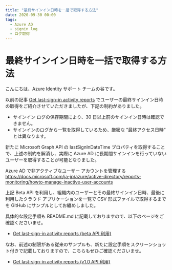 ```yaml
---
title: "最終サインイン日時を一括で取得する方法"
date: 2020-09-30 00:00
tags:
  - Azure AD
  - signin log
  - ログ取得
---
```


# 最終サインイン日時を一括で取得する方法

こんにちは、Azure Identity サポート チームの谷です。

以前の記事 [Get last-sign-in activity reports](https://github.com/jpazureid/get-last-signin-reports) でユーザーの最終サインイン日時の取得をご紹介させていただきましたが、下記の制約がありました。

- サインイン ログの保存期間により、30 日以上前のサインイン日時は確認できません。  
- サインインのログから一覧を取得しているため、厳密な ”最終アクセス日時” とは異なります。  

新たに Microsoft Graph API の lastSignInDateTime プロパティを取得することで、上述の制約を解消し、実際に Azure AD に長期間サインインを行っていないユーザーを取得することが可能となりました。
  
 Azure AD で非アクティブなユーザー アカウントを管理する  
 https://docs.microsoft.com/ja-jp/azure/active-directory/reports-monitoring/howto-manage-inactive-user-accounts  
  
上記 Beta API を利用し、組織内のユーザーとその最終サインイン日時、最後に利用したクラウド アプリケーションを一覧で CSV 形式ファイルで取得するまでを GitHub にサンプルとしてお纏めしました。  
  
具体的な設定手順も README.md に記載しておりますので、以下のページをご確認くださいませ。

- [Get last-sign-in activity reports (beta API 利用)](https://github.com/jpazureid/get-last-signin-reports/tree/beta)

なお、前述の制限がある従来のサンプルも、新たに設定手順をスクリーンショット付きで記載しておりますので、こちらもぜひご確認くださいませ。

- [Get last-sign-in activity reports (v1.0 API 利用)](https://github.com/jpazureid/get-last-signin-reports/tree/master)

